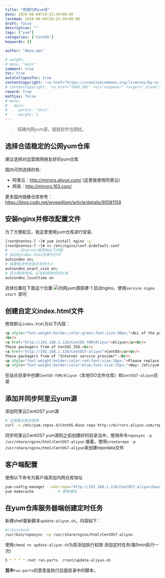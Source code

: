 ```yaml
---
title: "搭建内网yum源"
date: 2020-08-04T10:23:39+08:00
lastmod: 2020-08-04T10:23:39+08:00
draft: false
description: ""
tags: ["yum"]
categories: ["CentOS"]
keywords: []

author: "AGou-ops"

# weight:
# menu: "main"
comment: true
toc: true
autoCollapseToc: true
contentCopyright: '<a href="https://creativecommons.org/licenses/by-nc-nd/4.0/" rel="noopener" target="_blank">CC BY-NC-ND 4.0</a>'
# contentCopyright: '<a href="YOUR_URL" rel="noopener" target="_blank">See origin</a>'
reward: true
mathjax: false
# menu:
#   main:
#     parent: "docs"
#     weight: 1
---
```


> 搭建内网yum源，摆脱软件包困扰。 

## 选择合适稳定的公网yum仓库
建议选择对运营商网络友好的yum仓库

国内可供选择的有:
* 阿里云：http://mirrors.aliyun.com/  (这里我使用阿里云)
* 网易：http://mirrors.163.com/

更多国内镜像仓库参考：https://blog.csdn.net/wyqwilliam/article/details/90581159

<!--more-->

## 安装nginx并修改配置文件
为了方便起见，我这里使用yum仓库进行安装.
```bash
[root@centos-7 ~]# yum install nginx -y
[root@centos-7 ~]# vi /etc/nginx/conf.d/default.conf
# -----在server段添加以下内容
# 自动在index.html的索引打开
autoindex on;
# 如果有文件则显示文件大小
autoindex_exact_size on; 
# 显示更改时间，以当前系统时间为准
autoindex_localtime on
```
具体位置在下面这个位置
![内网yum源搭建-1](https://s1.ax1x.com/2020/03/18/8wx7Ax.png)
启动nginx，使用`service nignx start `即可

## 创建自定义index.html文件
修改默认`index.html`为以下内容：
```html
<p style="font-weight:bolder;color:green;font-size:30px;">ALL of the packages in the below:</p>
<br/>
<a href="http://192.168.1.128/CentOS-YUM/Aliyun">Aliyun</a><br/>
These packagers from of CentOS ISO.<br/>
<a href="http://192.168.1.128/CentOS7-aliyun">CentOS</a><br/>
These packagers from of "Internet service provider".<br/>
<p style="font-weight:bolder;color:red;font-size:18px;">Please replace the file and fill in the following content:</p>
<p style="font-weight:bolder;color:blue;font-size:15px;">Way: /etc/yum.repos.d/CentOS-Base.repo</p>

```
在站点目录中创建`CentOS-YUM/Aliyun`（本地ISO文件仓库）和`CentOS7-aliyun`目录
## 添加并同步阿里云yum源
添加阿里云CentOS7 yum源
```bash
# 注意备份原仓库源
curl -o /etc/yum.repos.d/CentOS-Base.repo http://mirrors.aliyun.com/repo/Centos-7.repo
```
同步阿里云CentOS7 yum源到之前创建好的目录当中，使用命令`reposync -p /usr/share/nginx/html/CentOS7-aliyun`
接着，使用`createrepo -p /usr/share/nginx/html/CentOS7-aliyun`来创建repodata文件
## 客户端配置
使用以下命令为客户端添加内网仓库地址
```bash
yum-config-manager --add-repo="http://192.168.1.128/CentOS7-aliyun/base/Packages"
yum makecache			# 更新缓存
```
## 在yum仓库服务器端创建定时任务
新建shell更新脚本`update-aliyun.sh`，内容如下：
```bash
#!/bin/bash
/usr/bin/reposync -np /usr/share/nginx/html/CentOS7-aliyun
```
使用`chmod +x update-aliyun.sh`为其添加执行权限
添加定时任务(每5min执行一次)
```bash
5 * * * * root run-parts  /root/update-aliyun.sh
```
**其中**`run-parts`的意思是执行后面目录中的脚本。
